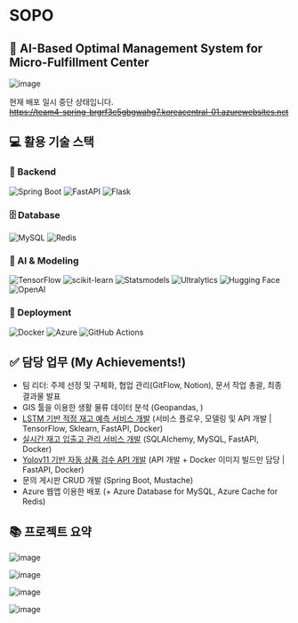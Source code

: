 # SOPO
## 🚟 AI-Based Optimal Management System for Micro-Fulfillment Center


![image](https://github.com/user-attachments/assets/dc9a2536-0100-4d00-9615-193d0fd02381)


현재 배포 일시 중단 상태입니다. \
~~https://team4-spring-brgrf3e5gbgwahg7.koreacentral-01.azurewebsites.net~~

## 💻 활용 기술 스택

### 🔧 Backend
![Spring Boot](https://img.shields.io/badge/spring--boot-6DB33F?style=for-the-badge&logo=springboot&logoColor=white)
![FastAPI](https://img.shields.io/badge/fastapi-009688?style=for-the-badge&logo=fastapi&logoColor=white)
![Flask](https://img.shields.io/badge/flask-000000?style=for-the-badge&logo=flask&logoColor=white)

### 🗄️ Database
![MySQL](https://img.shields.io/badge/mysql-4479A1?style=for-the-badge&logo=mysql&logoColor=white)
![Redis](https://img.shields.io/badge/redis-DC382D?style=for-the-badge&logo=redis&logoColor=white)

### 🤖 AI & Modeling
![TensorFlow](https://img.shields.io/badge/tensorflow-FF6F00?style=for-the-badge&logo=tensorflow&logoColor=white)
![scikit-learn](https://img.shields.io/badge/scikit--learn-F7931E?style=for-the-badge&logo=scikitlearn&logoColor=white)
![Statsmodels](https://img.shields.io/badge/statsmodels-0C4B33?style=for-the-badge)
![Ultralytics](https://img.shields.io/badge/ultralytics-292929?style=for-the-badge)
![Hugging Face](https://img.shields.io/badge/huggingface-FFD21F?style=for-the-badge&logo=huggingface&logoColor=black)
![OpenAI](https://img.shields.io/badge/openai-412991?style=for-the-badge&logo=openai&logoColor=white)

### 🚀 Deployment
![Docker](https://img.shields.io/badge/docker-2496ED?style=for-the-badge&logo=docker&logoColor=white)
![Azure](https://img.shields.io/badge/azure-0078D4?style=for-the-badge&logo=microsoftazure&logoColor=white)
![GitHub Actions](https://img.shields.io/badge/github%20actions-2088FF?style=for-the-badge&logo=githubactions&logoColor=white)

## ✅ 담당 업무 (My Achievements!)
- 팀 리더: 주제 선정 및 구체화, 협업 관리(GitFlow, Notion), 문서 작업 총괄, 최종 결과물 발표
- GIS 툴을 이용한 생활 물류 데이터 분석 (Geopandas, )
- [LSTM 기반 적정 재고 예측 서비스 개발](https://github.com/kosonkh7/Optimal-Stock-Forecasting) (서비스 플로우, 모델링 및 API 개발 | TensorFlow, Sklearn, FastAPI, Docker)
- [실시간 재고 입출고 관리 서비스 개발](https://github.com/kosonkh7/Storage-Retrieval-System) (SQLAlchemy, MySQL, FastAPI, Docker)
- [Yolov11 기반 자동 상품 검수 API 개발](https://github.com/team4-pj-25/Auto-Inspection) (API 개발 + Docker 이미지 빌드만 담당 | FastAPI, Docker)
- 문의 게시판 CRUD 개발 (Spring Boot, Mustache)
- Azure 웹앱 이용한 배포 (+ Azure Database for MySQL, Azure Cache for Redis)

## 📚 프로젝트 요약

![image](https://github.com/user-attachments/assets/10ad9dfb-4520-4792-833e-954e1de5fe50)

![image](https://github.com/user-attachments/assets/36341c4e-17c8-4fd4-9041-a0b2ac71581d)

![image](https://github.com/user-attachments/assets/3d614070-2d76-4cb9-a824-2c9fe15fefd8)

![image](https://github.com/user-attachments/assets/03aab080-9681-4cd2-93da-065f457678b2)
